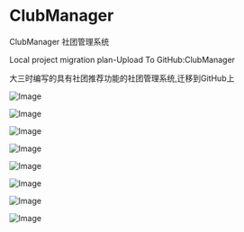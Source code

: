# ClubManager
ClubManager 社团管理系统

Local project migration plan-Upload To GitHub:ClubManager

大三时编写的具有社团推荐功能的社团管理系统,迁移到GitHub上

![Image](https://github.com/YueHub/ClubManager/blob/master/screenShots/1.jpg)

![Image](https://github.com/YueHub/ClubManager/blob/master/screenShots/2.jpg)

![Image](https://github.com/YueHub/ClubManager/blob/master/screenShots/3.jpg)

![Image](https://github.com/YueHub/ClubManager/blob/master/screenShots/个人基本信息1.jpg)

![Image](https://github.com/YueHub/ClubManager/blob/master/screenShots/个人基本信息2.jpg)

![Image](https://github.com/YueHub/ClubManager/blob/master/screenShots/社团推荐2.png)

![Image](https://github.com/YueHub/ClubManager/blob/master/screenShots/社团推荐3.png)

![Image](https://github.com/YueHub/ClubManager/blob/master/screenShots/社团推荐4.png)
